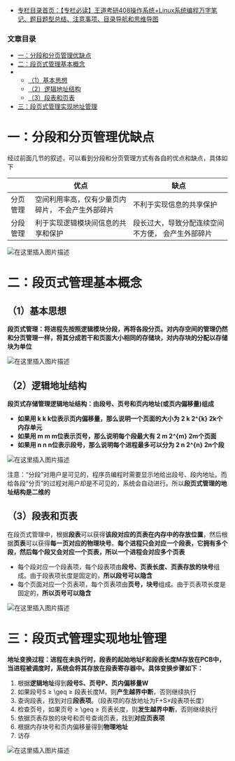  

- [专栏目录首页：【专栏必读】王道考研408操作系统+Linux系统编程万字笔记、题目题型总结、注意事项、目录导航和思维导图](https://zhangxing-tech.blog.csdn.net/article/details/121004242?spm=1001.2014.3001.5502)

### 文章目录

- [一：分段和分页管理优缺点](#_5)
- [二：段页式管理基本概念](#_14)
- - [（1）基本思想](#1_15)
  - [（2）逻辑地址结构](#2_20)
  - [（3）段表和页表](#3_33)
- [三：段页式管理实现地址管理](#_43)

# 一：分段和分页管理优缺点

经过前面几节的叙述，可以看到分段和分页管理方式有各自的优点和缺点，具体如下

|  | 优点 | 缺点 |
| --- | --- | --- |
| 分页管理 | 空间利用率高，仅有少量页内碎片， 不会产生外部碎片 | 不利于实现信息的共享保护 |
| 分段管理 | 利于实现逻辑模块间信息的共享和保护 | 段长过大，导致分配连续空间不方便， 会产生外部碎片 |

![在这里插入图片描述](https://ziquyun.com/main/csdn/img?url=https%3A%2F%2Fimg-blog.csdnimg.cn%2F8651c1ea3fde4fba8fb17115dcc04b47.png%3Fx-oss-process%3Dimage%2Fwatermark%2Ctype_d3F5LXplbmhlaQ%2Cshadow_50%2Ctext_Q1NETiBA5b-r5LmQ5rGf5rmW%2Csize_20%2Ccolor_FFFFFF%2Ct_70%2Cg_se%2Cx_16&rfUrl=https%3A%2F%2Fzhangxing-tech.blog.csdn.net%2Farticle%2Fdetails%2F121842272)

# 二：段页式管理基本概念

## （1）基本思想

**段页式管理：将进程先按照逻辑模块分段，再将各段分页。对内存空间的管理仍然和分页管理一样，将其分成若干和页面大小相同的存储块，对内存块的分配以存储块为单位**

![在这里插入图片描述](https://ziquyun.com/main/csdn/img?url=https%3A%2F%2Fimg-blog.csdnimg.cn%2F7c5329ad1a344c08a71e27330345cd8f.png%3Fx-oss-process%3Dimage%2Fwatermark%2Ctype_d3F5LXplbmhlaQ%2Cshadow_50%2Ctext_Q1NETiBA5b-r5LmQ5rGf5rmW%2Csize_20%2Ccolor_FFFFFF%2Ct_70%2Cg_se%2Cx_16&rfUrl=https%3A%2F%2Fzhangxing-tech.blog.csdn.net%2Farticle%2Fdetails%2F121842272)

## （2）逻辑地址结构

**段页式存储管理逻辑地址结构：由段号、页号和页内地址\(或页内偏移量\)组成**

- **如果用 k k k位表示页内偏移量，那么说明一个页面的大小为 2 k 2\^\{k\} 2k个内存单元**
- **如果用 m m m位表示页号，那么说明每个段最大有 2 m 2\^\{m\} 2m个页面**
- **如果用 n n n位表示段号，那么说明每个进程最多可以分为 2 n 2\^\{n\} 2n个段**

![在这里插入图片描述](https://ziquyun.com/main/csdn/img?url=https%3A%2F%2Fimg-blog.csdnimg.cn%2Faf3f35ef8ccd4b1ebbf14945b3178f0c.png&rfUrl=https%3A%2F%2Fzhangxing-tech.blog.csdn.net%2Farticle%2Fdetails%2F121842272)

注意：“分段”对用户是可见的，程序员编程时需要显示地给出段号、段内地址。而给各段“分页”的过程对用户却是不可见的，系统会自动进行。所以**段页式管理的地址结构是二维的**

## （3）段表和页表

在段页式管理中，根据**段表**可以获得**该段对应的页表在内存中的存放位置**，然后根据**页表**可以获得**每一页对应的物理块号**。**每个进程只会对应一个段表，它拥有多个段，然后每个段又会对应一个页表，所以一个进程会对应多个页表**

- 每个段对应一个段表项，每个段表项由**段号、页表长度、页表存放的块号**组成。由于段表项长度是固定的，**所以段号可以隐含**
- 每个页面对应一个页表项，每个页表项由**页号，块号**组成。由于页表项长度是固定的，**所以页号可以隐含**

![在这里插入图片描述](https://ziquyun.com/main/csdn/img?url=https%3A%2F%2Fimg-blog.csdnimg.cn%2F2b75310426554ef5903613500e8d591c.png%3Fx-oss-process%3Dimage%2Fwatermark%2Ctype_d3F5LXplbmhlaQ%2Cshadow_50%2Ctext_Q1NETiBA5b-r5LmQ5rGf5rmW%2Csize_20%2Ccolor_FFFFFF%2Ct_70%2Cg_se%2Cx_16&rfUrl=https%3A%2F%2Fzhangxing-tech.blog.csdn.net%2Farticle%2Fdetails%2F121842272)

# 三：段页式管理实现地址管理

**地址变换过程：进程在未执行时，段表的起始地址F和段表长度M存放在PCB中，当进程被调度时，系统会将其存放在段表寄存器中。具体变换步骤如下：**

1.  根据**逻辑地址**得到**段号S、页号P、页内偏移量W**
2.  如果段号S ≥ \\geq ≥ 段表长度M，则**产生越界中断**，否则继续执行
3.  查询段表，找到对应**段表项**。（段表项的存放地址为F+S×段表项长度）
4.  检查页号，如果页号 ≥ \\geq ≥ 页表长度，则**发生越界中断**，否则继续执行
5.  依据页表存放的块号和页号查询页表，找到**对应页表项**
6.  根据内存块号和页内偏移量得到**物理地址**
7.  访存

![在这里插入图片描述](https://ziquyun.com/main/csdn/img?url=https%3A%2F%2Fimg-blog.csdnimg.cn%2F44389ddc9e3547c69eb6f6117aa65bb5.png%3Fx-oss-process%3Dimage%2Fwatermark%2Ctype_d3F5LXplbmhlaQ%2Cshadow_50%2Ctext_Q1NETiBA5b-r5LmQ5rGf5rmW%2Csize_20%2Ccolor_FFFFFF%2Ct_70%2Cg_se%2Cx_16&rfUrl=https%3A%2F%2Fzhangxing-tech.blog.csdn.net%2Farticle%2Fdetails%2F121842272)